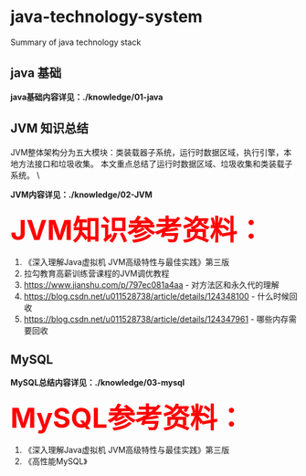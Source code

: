 # java-technology-system
Summary of java technology stack




## java 基础
**java基础内容详见：./knowledge/01-java**
## JVM 知识总结
JVM整体架构分为五大模块：类装载器子系统，运行时数据区域，执行引擎，本地方法接口和垃圾收集。
本文重点总结了运行时数据区域、垃圾收集和类装载子系统。 \

**JVM内容详见：./knowledge/02-JVM**


**<font size=10, color='red'>JVM知识参考资料：</font>**
1. 《深入理解Java虚拟机 JVM高级特性与最佳实践》第三版
2. 拉勾教育高薪训练营课程的JVM调优教程
3. https://www.jianshu.com/p/797ec081a4aa - 对方法区和永久代的理解
4. https://blog.csdn.net/u011528738/article/details/124348100 - 什么时候回收
5. https://blog.csdn.net/u011528738/article/details/124347961 - 哪些内存需要回收

## MySQL 
**MySQL总结内容详见：./knowledge/03-mysql**

**<font size=10, color='red'>MySQL参考资料：</font>**
1. 《深入理解Java虚拟机 JVM高级特性与最佳实践》第三版
2. 《高性能MySQL》
